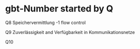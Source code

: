 # gbt-Number started by Q

Q8 Speichervermittlung
 -1 flow control

Q9 Zuverlässigkeit and Verfügbarkeit in Kommunikationsnetze

Q10 